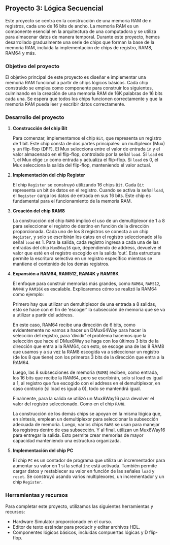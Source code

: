 ## Proyecto 3: Lógica Secuencial
Este proyecto se centra en la construcción de una memoria RAM de n registros, cada uno de 16 bits de ancho. La memoria RAM es un componente esencial en la arquitectura de una computadora y se utiliza para almacenar datos de manera temporal. Durante este proyecto, hemos desarrollado gradualmente una serie de chips que forman la base de la memoria RAM, incluida la implementación de chips de registro, RAM8, RAM64 y más.

### Objetivo del proyecto

El objetivo principal de este proyecto es diseñar e implementar una memoria RAM funcional a partir de chips lógicos básicos. Cada chip construido se emplea como componente para construir los siguientes, culminando en la creación de una memoria RAM de 16K palabras de 16 bits cada una. Se espera que todos los chips funcionen correctamente y que la memoria RAM pueda leer y escribir datos correctamente.

### Desarrollo del proyecto

1. **Construcción del chip Bit**

    Para comenzar, implementamos el chip `Bit`, que representa un registro de 1 bit. Este chip consta de dos partes principales: un multiplexor (Mux) y un flip-flop (DFF). El Mux selecciona entre el valor de entrada `in` y el valor almacenado en el flip-flop, controlado por la señal `load`. Si `load` es 1, el Mux elige `in` como entrada y actualiza el flip-flop. Si `load` es 0, el Mux selecciona la salida del flip-flop, manteniendo el valor actual.

3. **Implementación del chip Register**

    El chip `Register` se construyó utilizando 16 chips `Bit`. Cada `Bit` representa un bit de datos en el registro. Cuando se activa la señal `load`, el `Register` carga los datos de entrada en sus 16 bits. Este chip es fundamental para el funcionamiento de la memoria RAM.

4. **Creación del chip RAM8**

    La construcción del chip `RAM8` implicó el uso de un demultiplexor de 1 a 8 para seleccionar el registro de destino en función de la dirección proporcionada. Cada uno de los 8 registros se conecta a un chip `Register`, y solo se escribirán los datos en el registro seleccionado si la señal `load` es 1. Para la salida, cada registro ingresa a cada una de las entradas del chip `Mux8Way16` que, dependiendo de address, devuelve el valor que esté en el registro escogido en la salida ‘out’. Esta estructura permite la escritura selectiva en un registro específico mientras se mantiene el contenido de los demás registros.

6. **Expansión a RAM64, RAM512, RAM4K y RAM16K**

    El enfoque para construir memorias más grandes, como `RAM64`, `RAM512`, `RAM4K` y `RAM16K` es escalable. Explicaremos cómo se realizó la RAM64 como ejemplo:

    Primero hay que utilizar un demultiplexor de una entrada a 8 salidas, esto se hace con el fin de ‘escoger’ la subsección de memoria que se va a utilizar a partir del address.

    En este caso, RAM64 recibe una dirección de 6 bits, como evidentemente no vamos a hacer un DMux64Way para hacer la selección del registro, para ‘dividir’ el problema hacemos que la selección que hace el DMux8Way se haga con los últimos 3 bits de la dirección que entra a la RAM64, con esto, se escoge una de las 8 RAM8 que usamos y a su vez la RAM8 escogida va a seleccionar un registro (de los 8 que tiene) con los primeros 3 bits de la dirección que entra a la RAM64.

    Luego, las 8 subsecciones de memoria (`RAM8`) reciben, como entrada, los 16 bits que recibe la RAM64, pero se escribirán, solo si load es igual a 1, al registro que fue escogido con el address en el demultiplexor, en caso contrario (si load es igual a 0), todo se mantendrá igual. 

    Finalmente, para la salida se utilizó un Mux8Way16 para devolver el valor del registro seleccionado. Como en el chip `RAM8`.

   La construcción de los demás chips se apoyan en la misma lógica que, en síntesis, emplean un demultiplexor para seleccionar la subsección adecuada de memoria. Luego, varios chips `RAM8` se usan para manejar los registros dentro de esa subsección. Y al final, utilizan un Mux8Way16 para entregar la salida. Esto permite crear memorias de mayor capacidad manteniendo una estructura organizada.


8. **Implementación del chip PC**

    El chip `PC` es un contador de programa que utiliza un incrementador para aumentar su valor en 1 si la señal `inc` está activada. También permite cargar datos y restablecer su valor en función de las señales `load` y `reset`. Se construyó usando varios multiplexores, un incrementador y un chip `Register`.

### Herramientas y recursos

Para completar este proyecto, utilizamos las siguientes herramientas y recursos:

- Hardware Simulator proporcionado en el curso.
- Editor de texto estándar para producir y editar archivos HDL.
- Componentes lógicos básicos, incluidas compuertas lógicas y D flip-flop.

